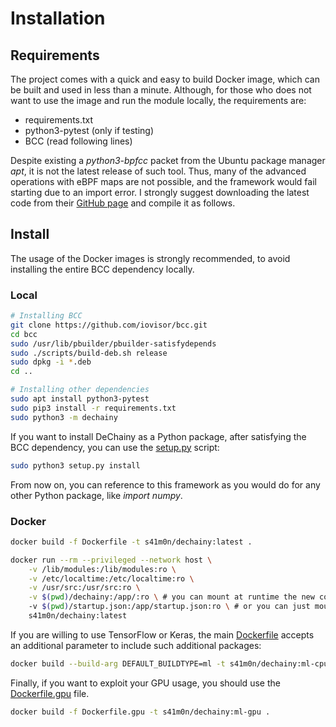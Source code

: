 # Installation

## Requirements

The project comes with a quick and easy to build Docker image, which can be built and used in less than a minute.
Although, for those who does not want to use the image and run the module locally, the requirements are:

* requirements.txt
* python3-pytest (only if testing)
* BCC (read following lines)

Despite existing a *python3-bpfcc* packet from the Ubuntu package manager *apt*, it is not the latest release of such tool. Thus, many of the advanced
operations with eBPF maps are not possible, and the framework would fail starting due to an import error. I strongly suggest downloading the latest
code from their [GitHub page](https://github.com/iovisor/bcc) and compile it as follows.

## Install

The usage of the Docker images is strongly recommended, to avoid installing the entire BCC dependency locally.

### Local

```bash
# Installing BCC
git clone https://github.com/iovisor/bcc.git
cd bcc
sudo /usr/lib/pbuilder/pbuilder-satisfydepends
sudo ./scripts/build-deb.sh release
sudo dpkg -i *.deb
cd .. 

# Installing other dependencies
sudo apt install python3-pytest
sudo pip3 install -r requirements.txt
sudo python3 -m dechainy
```

If you want to install DeChainy as a Python package, after satisfying the BCC dependency, you can use the [setup.py](../setup.py) script:

```bash
sudo python3 setup.py install
```

From now on, you can reference to this framework as you would do for any other Python package, like *import numpy*.

### Docker

```bash
docker build -f Dockerfile -t s41m0n/dechainy:latest .
```

```bash
docker run --rm --privileged --network host \
    -v /lib/modules:/lib/modules:ro \
    -v /etc/localtime:/etc/localtime:ro \
    -v /usr/src:/usr/src:ro \
    -v $(pwd)/dechainy:/app/:ro \ # you can mount at runtime the new code you develop, instead of rebuilding it
    -v $(pwd)/startup.json:/app/startup.json:ro \ # or you can just mount only the startup configuration
    s41m0n/dechainy:latest
```

If you are willing to use TensorFlow or Keras, the main [Dockerfile](../Dockerfile) accepts an additional
parameter to include such additional packages:

```bash
docker build --build-arg DEFAULT_BUILDTYPE=ml -t s41m0n/dechainy:ml-cpu .
```

Finally, if you want to exploit your GPU usage, you should use the [Dockerfile.gpu](../Dockerfile.gpu) file.

```bash
docker build -f Dockerfile.gpu -t s41m0n/dechainy:ml-gpu .
```
